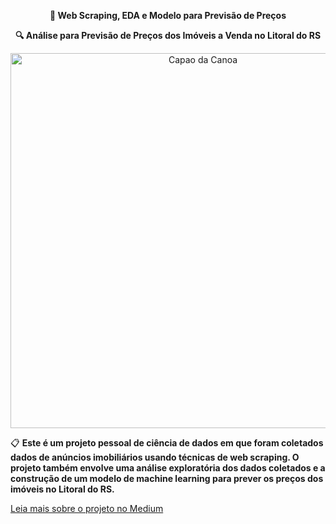 <p align="center">
  <strong>🚀 Web Scraping, EDA e Modelo para Previsão de Preços</strong>
</p>

<p align="center">
  <strong>🔍 Análise para Previsão de Preços dos Imóveis a Venda no Litoral do RS</strong>
</p>

<p align="center">
  <img src="https://user-images.githubusercontent.com/109030838/227395255-804fa2f4-f2f3-4aea-aa27-240cd2d650cb.png" alt="Capao da Canoa" width="600">
</p>

📋 **Este é um projeto pessoal de ciência de dados em que foram coletados dados de anúncios imobiliários usando técnicas de web scraping. O projeto também envolve uma análise exploratória dos dados coletados e a construção de um modelo de machine learning para prever os preços dos imóveis no Litoral do RS.**

[Leia mais sobre o projeto no Medium](https://medium.com/@diovani.dupont/web-scraping-eda-e-modelo-para-previs%C3%A3o-de-pre%C3%A7os-3c4cf24e252e)

